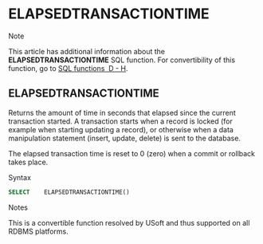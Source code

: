 # ELAPSEDTRANSACTIONTIME



> [!NOTE]
> This article has additional information about the **ELAPSEDTRANSACTIONTIME** SQL function.
> For convertibility of this function, go to [SQL functions  D - H](/docs/Modeller%20and%20Rules%20Engine/SQL%20functions/SQL%20functions%20DH.md).

## **ELAPSEDTRANSACTIONTIME**

Returns the amount of time in seconds that elapsed since the current transaction started. A transaction starts when a record is locked (for example when starting updating a record), or otherwise when a data manipulation statement (insert, update, delete) is sent to the database.

The elapsed transaction time is reset to 0 (zero) when a commit or rollback takes place.

Syntax

```sql
SELECT    ELAPSEDTRANSACTIONTIME()
```

Notes

This is a convertible function resolved by USoft and thus supported on all RDBMS platforms.